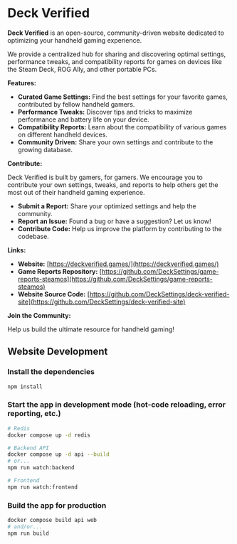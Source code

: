 # Deck Verified

**Deck Verified** is an open-source, community-driven website dedicated to optimizing your handheld gaming experience. 

We provide a centralized hub for sharing and discovering optimal settings, performance tweaks, and compatibility reports for games on devices like the Steam Deck, ROG Ally, and other portable PCs.

**Features:**

* **Curated Game Settings:**  Find the best settings for your favorite games, contributed by fellow handheld gamers.
* **Performance Tweaks:**  Discover tips and tricks to maximize performance and battery life on your device.
* **Compatibility Reports:**  Learn about the compatibility of various games on different handheld devices.
* **Community Driven:** Share your own settings and contribute to the growing database.

**Contribute:**

Deck Verified is built by gamers, for gamers. We encourage you to contribute your own settings, tweaks, and reports to help others get the most out of their handheld gaming experience. 

* **Submit a Report:**  Share your optimized settings and help the community.
* **Report an Issue:** Found a bug or have a suggestion? Let us know!
* **Contribute Code:**  Help us improve the platform by contributing to the codebase.

**Links:**

* **Website:** [https://deckverified.games/](https://deckverified.games/)
* **Game Reports Repository:** [https://github.com/DeckSettings/game-reports-steamos](https://github.com/DeckSettings/game-reports-steamos)
* **Website Source Code:** [https://github.com/DeckSettings/deck-verified-site](https://github.com/DeckSettings/deck-verified-site)

**Join the Community:**

Help us build the ultimate resource for handheld gaming!

## Website Development

### Install the dependencies
```bash
npm install
```

### Start the app in development mode (hot-code reloading, error reporting, etc.)
```bash
# Redis
docker compose up -d redis

# Backend API
docker compose up -d api --build
# or...
npm run watch:backend

# Frontend
npm run watch:frontend
```


### Build the app for production
```bash
docker compose build api web
# and/or...
npm run build
```
